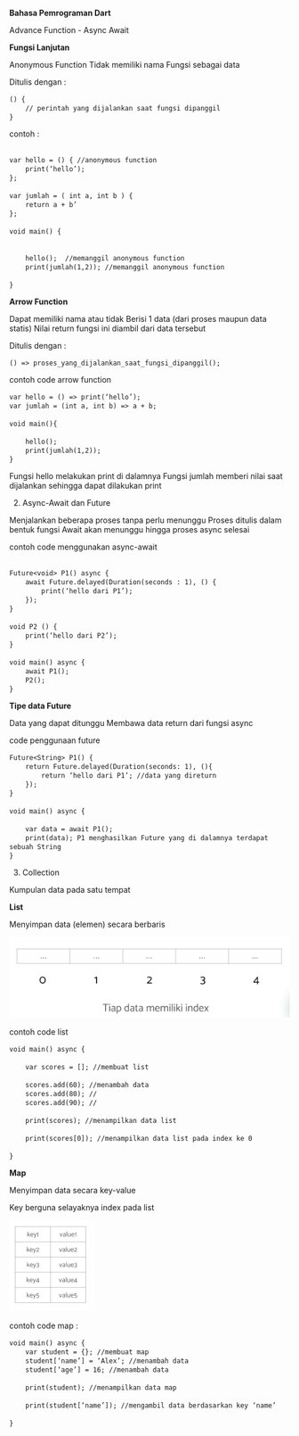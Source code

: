 **Bahasa Pemrograman Dart**

Advance Function - Async Await



**Fungsi Lanjutan**

Anonymous Function 
Tidak memiliki nama 
Fungsi sebagai data

Ditulis dengan :

```
() {
	// perintah yang dijalankan saat fungsi dipanggil
}

```
contoh :

```

var hello = () { //anonymous function
	print(‘hello’); 
};

var jumlah = ( int a, int b ) {
	return a + b’
};

void main() {


	hello();  //memanggil anonymous function
	print(jumlah(1,2)); //memanggil anonymous function

}

```


**Arrow Function**

Dapat memiliki nama atau tidak 
Berisi 1 data (dari proses maupun data statis)
Nilai return fungsi ini diambil dari data tersebut

Ditulis dengan :
```
() => proses_yang_dijalankan_saat_fungsi_dipanggil();

```
contoh code arrow function

```
var hello = () => print(‘hello’);
var jumlah = (int a, int b) => a + b;

void main(){

	hello();
	print(jumlah(1,2));
}

```

Fungsi hello melakukan print di dalamnya 
Fungsi jumlah memberi nilai saat dijalankan sehingga dapat dilakukan print



2. Async-Await dan Future

Menjalankan beberapa proses tanpa perlu menunggu
Proses ditulis dalam bentuk fungsi
Await akan menunggu hingga proses async selesai

contoh code menggunakan async-await

```

Future<void> P1() async {
	await Future.delayed(Duration(seconds : 1), () {
		print(‘hello dari P1’);
	});
}

void P2 () {
	print(‘hello dari P2’);
}

void main() async {
	await P1();
	P2();
}
```
**Tipe data Future**

Data yang dapat ditunggu
Membawa data return dari fungsi async

code penggunaan future

```
Future<String> P1() {
	return Future.delayed(Duration(seconds: 1), (){
		return ‘hello dari P1’; //data yang direturn
	});
}

void main() async {

	var data = await P1();
	print(data); P1 menghasilkan Future yang di dalamnya terdapat sebuah String
}

```
3. Collection

Kumpulan data pada satu tempat

**List**

Menyimpan data (elemen) secara berbaris

![Gambar dari materi](/8_Advance%20Function%2C%20Async-Await/screenshots/list.png)

contoh code list

```
void main() async {

	var scores = []; //membuat list

	scores.add(60); //menambah data
	scores.add(80); //
	scores.add(90); //

	print(scores); //menampilkan data list

	print(scores[0]); //menampilkan data list pada index ke 0

}
```
**Map**

Menyimpan data secara key-value 

Key berguna selayaknya index pada list 

![Gambar dari lms alterra](/8_Advance%20Function%2C%20Async-Await/screenshots/map.png)

contoh code map :

```
void main() async {
	var student = {}; //membuat map
	student[‘name’] = ‘Alex’; //menambah data 
	student[‘age’] = 16; //menambah data 

	print(student); //menampilkan data map

	print(student[‘name’]); //mengambil data berdasarkan key ‘name’

}

```



